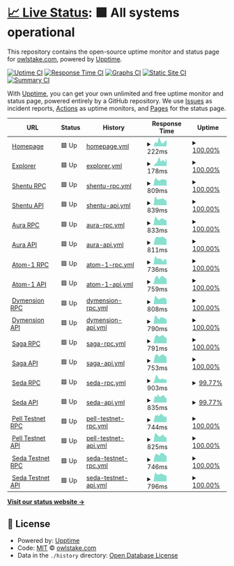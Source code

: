 # [📈 Live Status](https://status.owlstake.com): <!--live status--> **🟩 All systems operational**

This repository contains the open-source uptime monitor and status page for [owlstake.com](https://owlstake.com), powered by [Upptime](https://github.com/upptime/upptime).

[![Uptime CI](https://github.com/owlstake/uptime-status/workflows/Uptime%20CI/badge.svg)](https://github.com/owlstake/uptime-status/actions?query=workflow%3A%22Uptime+CI%22)
[![Response Time CI](https://github.com/owlstake/uptime-status/workflows/Response%20Time%20CI/badge.svg)](https://github.com/owlstake/uptime-status/actions?query=workflow%3A%22Response+Time+CI%22)
[![Graphs CI](https://github.com/owlstake/uptime-status/workflows/Graphs%20CI/badge.svg)](https://github.com/owlstake/uptime-status/actions?query=workflow%3A%22Graphs+CI%22)
[![Static Site CI](https://github.com/owlstake/uptime-status/workflows/Static%20Site%20CI/badge.svg)](https://github.com/owlstake/uptime-status/actions?query=workflow%3A%22Static+Site+CI%22)
[![Summary CI](https://github.com/owlstake/uptime-status/workflows/Summary%20CI/badge.svg)](https://github.com/owlstake/uptime-status/actions?query=workflow%3A%22Summary+CI%22)

With [Upptime](https://upptime.js.org), you can get your own unlimited and free uptime monitor and status page, powered entirely by a GitHub repository. We use [Issues](https://github.com/owlstake/uptime-status/issues) as incident reports, [Actions](https://github.com/owlstake/uptime-status/actions) as uptime monitors, and [Pages](https://status.owlstake.com) for the status page.

<!--start: status pages-->
<!-- This summary is generated by Upptime (https://github.com/upptime/upptime) -->
<!-- Do not edit this manually, your changes will be overwritten -->
<!-- prettier-ignore -->
| URL | Status | History | Response Time | Uptime |
| --- | ------ | ------- | ------------- | ------ |
| <img alt="" src="https://icons.duckduckgo.com/ip3/owlstake.com.ico" height="13"> [Homepage](https://owlstake.com) | 🟩 Up | [homepage.yml](https://github.com/owlstake/uptime-status/commits/HEAD/history/homepage.yml) | <details><summary><img alt="Response time graph" src="./graphs/homepage/response-time-week.png" height="20"> 222ms</summary><br><a href="https://status.owlstake.com/history/homepage"><img alt="Response time 199" src="https://img.shields.io/endpoint?url=https%3A%2F%2Fraw.githubusercontent.com%2Fowlstake%2Fuptime-status%2FHEAD%2Fapi%2Fhomepage%2Fresponse-time.json"></a><br><a href="https://status.owlstake.com/history/homepage"><img alt="24-hour response time 272" src="https://img.shields.io/endpoint?url=https%3A%2F%2Fraw.githubusercontent.com%2Fowlstake%2Fuptime-status%2FHEAD%2Fapi%2Fhomepage%2Fresponse-time-day.json"></a><br><a href="https://status.owlstake.com/history/homepage"><img alt="7-day response time 222" src="https://img.shields.io/endpoint?url=https%3A%2F%2Fraw.githubusercontent.com%2Fowlstake%2Fuptime-status%2FHEAD%2Fapi%2Fhomepage%2Fresponse-time-week.json"></a><br><a href="https://status.owlstake.com/history/homepage"><img alt="30-day response time 195" src="https://img.shields.io/endpoint?url=https%3A%2F%2Fraw.githubusercontent.com%2Fowlstake%2Fuptime-status%2FHEAD%2Fapi%2Fhomepage%2Fresponse-time-month.json"></a><br><a href="https://status.owlstake.com/history/homepage"><img alt="1-year response time 199" src="https://img.shields.io/endpoint?url=https%3A%2F%2Fraw.githubusercontent.com%2Fowlstake%2Fuptime-status%2FHEAD%2Fapi%2Fhomepage%2Fresponse-time-year.json"></a></details> | <details><summary><a href="https://status.owlstake.com/history/homepage">100.00%</a></summary><a href="https://status.owlstake.com/history/homepage"><img alt="All-time uptime 100.00%" src="https://img.shields.io/endpoint?url=https%3A%2F%2Fraw.githubusercontent.com%2Fowlstake%2Fuptime-status%2FHEAD%2Fapi%2Fhomepage%2Fuptime.json"></a><br><a href="https://status.owlstake.com/history/homepage"><img alt="24-hour uptime 100.00%" src="https://img.shields.io/endpoint?url=https%3A%2F%2Fraw.githubusercontent.com%2Fowlstake%2Fuptime-status%2FHEAD%2Fapi%2Fhomepage%2Fuptime-day.json"></a><br><a href="https://status.owlstake.com/history/homepage"><img alt="7-day uptime 100.00%" src="https://img.shields.io/endpoint?url=https%3A%2F%2Fraw.githubusercontent.com%2Fowlstake%2Fuptime-status%2FHEAD%2Fapi%2Fhomepage%2Fuptime-week.json"></a><br><a href="https://status.owlstake.com/history/homepage"><img alt="30-day uptime 99.95%" src="https://img.shields.io/endpoint?url=https%3A%2F%2Fraw.githubusercontent.com%2Fowlstake%2Fuptime-status%2FHEAD%2Fapi%2Fhomepage%2Fuptime-month.json"></a><br><a href="https://status.owlstake.com/history/homepage"><img alt="1-year uptime 100.00%" src="https://img.shields.io/endpoint?url=https%3A%2F%2Fraw.githubusercontent.com%2Fowlstake%2Fuptime-status%2FHEAD%2Fapi%2Fhomepage%2Fuptime-year.json"></a></details>
| <img alt="" src="https://icons.duckduckgo.com/ip3/explorer.owlstake.com.ico" height="13"> [Explorer](https://explorer.owlstake.com) | 🟩 Up | [explorer.yml](https://github.com/owlstake/uptime-status/commits/HEAD/history/explorer.yml) | <details><summary><img alt="Response time graph" src="./graphs/explorer/response-time-week.png" height="20"> 178ms</summary><br><a href="https://status.owlstake.com/history/explorer"><img alt="Response time 159" src="https://img.shields.io/endpoint?url=https%3A%2F%2Fraw.githubusercontent.com%2Fowlstake%2Fuptime-status%2FHEAD%2Fapi%2Fexplorer%2Fresponse-time.json"></a><br><a href="https://status.owlstake.com/history/explorer"><img alt="24-hour response time 249" src="https://img.shields.io/endpoint?url=https%3A%2F%2Fraw.githubusercontent.com%2Fowlstake%2Fuptime-status%2FHEAD%2Fapi%2Fexplorer%2Fresponse-time-day.json"></a><br><a href="https://status.owlstake.com/history/explorer"><img alt="7-day response time 178" src="https://img.shields.io/endpoint?url=https%3A%2F%2Fraw.githubusercontent.com%2Fowlstake%2Fuptime-status%2FHEAD%2Fapi%2Fexplorer%2Fresponse-time-week.json"></a><br><a href="https://status.owlstake.com/history/explorer"><img alt="30-day response time 142" src="https://img.shields.io/endpoint?url=https%3A%2F%2Fraw.githubusercontent.com%2Fowlstake%2Fuptime-status%2FHEAD%2Fapi%2Fexplorer%2Fresponse-time-month.json"></a><br><a href="https://status.owlstake.com/history/explorer"><img alt="1-year response time 161" src="https://img.shields.io/endpoint?url=https%3A%2F%2Fraw.githubusercontent.com%2Fowlstake%2Fuptime-status%2FHEAD%2Fapi%2Fexplorer%2Fresponse-time-year.json"></a></details> | <details><summary><a href="https://status.owlstake.com/history/explorer">100.00%</a></summary><a href="https://status.owlstake.com/history/explorer"><img alt="All-time uptime 99.99%" src="https://img.shields.io/endpoint?url=https%3A%2F%2Fraw.githubusercontent.com%2Fowlstake%2Fuptime-status%2FHEAD%2Fapi%2Fexplorer%2Fuptime.json"></a><br><a href="https://status.owlstake.com/history/explorer"><img alt="24-hour uptime 100.00%" src="https://img.shields.io/endpoint?url=https%3A%2F%2Fraw.githubusercontent.com%2Fowlstake%2Fuptime-status%2FHEAD%2Fapi%2Fexplorer%2Fuptime-day.json"></a><br><a href="https://status.owlstake.com/history/explorer"><img alt="7-day uptime 100.00%" src="https://img.shields.io/endpoint?url=https%3A%2F%2Fraw.githubusercontent.com%2Fowlstake%2Fuptime-status%2FHEAD%2Fapi%2Fexplorer%2Fuptime-week.json"></a><br><a href="https://status.owlstake.com/history/explorer"><img alt="30-day uptime 99.95%" src="https://img.shields.io/endpoint?url=https%3A%2F%2Fraw.githubusercontent.com%2Fowlstake%2Fuptime-status%2FHEAD%2Fapi%2Fexplorer%2Fuptime-month.json"></a><br><a href="https://status.owlstake.com/history/explorer"><img alt="1-year uptime 99.99%" src="https://img.shields.io/endpoint?url=https%3A%2F%2Fraw.githubusercontent.com%2Fowlstake%2Fuptime-status%2FHEAD%2Fapi%2Fexplorer%2Fuptime-year.json"></a></details>
| <img alt="" src="https://icons.duckduckgo.com/ip3/shentu-rpc.owlstake.com.ico" height="13"> [Shentu RPC](https://shentu-rpc.owlstake.com) | 🟩 Up | [shentu-rpc.yml](https://github.com/owlstake/uptime-status/commits/HEAD/history/shentu-rpc.yml) | <details><summary><img alt="Response time graph" src="./graphs/shentu-rpc/response-time-week.png" height="20"> 809ms</summary><br><a href="https://status.owlstake.com/history/shentu-rpc"><img alt="Response time 798" src="https://img.shields.io/endpoint?url=https%3A%2F%2Fraw.githubusercontent.com%2Fowlstake%2Fuptime-status%2FHEAD%2Fapi%2Fshentu-rpc%2Fresponse-time.json"></a><br><a href="https://status.owlstake.com/history/shentu-rpc"><img alt="24-hour response time 682" src="https://img.shields.io/endpoint?url=https%3A%2F%2Fraw.githubusercontent.com%2Fowlstake%2Fuptime-status%2FHEAD%2Fapi%2Fshentu-rpc%2Fresponse-time-day.json"></a><br><a href="https://status.owlstake.com/history/shentu-rpc"><img alt="7-day response time 809" src="https://img.shields.io/endpoint?url=https%3A%2F%2Fraw.githubusercontent.com%2Fowlstake%2Fuptime-status%2FHEAD%2Fapi%2Fshentu-rpc%2Fresponse-time-week.json"></a><br><a href="https://status.owlstake.com/history/shentu-rpc"><img alt="30-day response time 904" src="https://img.shields.io/endpoint?url=https%3A%2F%2Fraw.githubusercontent.com%2Fowlstake%2Fuptime-status%2FHEAD%2Fapi%2Fshentu-rpc%2Fresponse-time-month.json"></a><br><a href="https://status.owlstake.com/history/shentu-rpc"><img alt="1-year response time 798" src="https://img.shields.io/endpoint?url=https%3A%2F%2Fraw.githubusercontent.com%2Fowlstake%2Fuptime-status%2FHEAD%2Fapi%2Fshentu-rpc%2Fresponse-time-year.json"></a></details> | <details><summary><a href="https://status.owlstake.com/history/shentu-rpc">100.00%</a></summary><a href="https://status.owlstake.com/history/shentu-rpc"><img alt="All-time uptime 99.63%" src="https://img.shields.io/endpoint?url=https%3A%2F%2Fraw.githubusercontent.com%2Fowlstake%2Fuptime-status%2FHEAD%2Fapi%2Fshentu-rpc%2Fuptime.json"></a><br><a href="https://status.owlstake.com/history/shentu-rpc"><img alt="24-hour uptime 100.00%" src="https://img.shields.io/endpoint?url=https%3A%2F%2Fraw.githubusercontent.com%2Fowlstake%2Fuptime-status%2FHEAD%2Fapi%2Fshentu-rpc%2Fuptime-day.json"></a><br><a href="https://status.owlstake.com/history/shentu-rpc"><img alt="7-day uptime 100.00%" src="https://img.shields.io/endpoint?url=https%3A%2F%2Fraw.githubusercontent.com%2Fowlstake%2Fuptime-status%2FHEAD%2Fapi%2Fshentu-rpc%2Fuptime-week.json"></a><br><a href="https://status.owlstake.com/history/shentu-rpc"><img alt="30-day uptime 100.00%" src="https://img.shields.io/endpoint?url=https%3A%2F%2Fraw.githubusercontent.com%2Fowlstake%2Fuptime-status%2FHEAD%2Fapi%2Fshentu-rpc%2Fuptime-month.json"></a><br><a href="https://status.owlstake.com/history/shentu-rpc"><img alt="1-year uptime 99.63%" src="https://img.shields.io/endpoint?url=https%3A%2F%2Fraw.githubusercontent.com%2Fowlstake%2Fuptime-status%2FHEAD%2Fapi%2Fshentu-rpc%2Fuptime-year.json"></a></details>
| <img alt="" src="https://icons.duckduckgo.com/ip3/shentu-api.owlstake.com.ico" height="13"> [Shentu API](https://shentu-api.owlstake.com) | 🟩 Up | [shentu-api.yml](https://github.com/owlstake/uptime-status/commits/HEAD/history/shentu-api.yml) | <details><summary><img alt="Response time graph" src="./graphs/shentu-api/response-time-week.png" height="20"> 839ms</summary><br><a href="https://status.owlstake.com/history/shentu-api"><img alt="Response time 815" src="https://img.shields.io/endpoint?url=https%3A%2F%2Fraw.githubusercontent.com%2Fowlstake%2Fuptime-status%2FHEAD%2Fapi%2Fshentu-api%2Fresponse-time.json"></a><br><a href="https://status.owlstake.com/history/shentu-api"><img alt="24-hour response time 599" src="https://img.shields.io/endpoint?url=https%3A%2F%2Fraw.githubusercontent.com%2Fowlstake%2Fuptime-status%2FHEAD%2Fapi%2Fshentu-api%2Fresponse-time-day.json"></a><br><a href="https://status.owlstake.com/history/shentu-api"><img alt="7-day response time 839" src="https://img.shields.io/endpoint?url=https%3A%2F%2Fraw.githubusercontent.com%2Fowlstake%2Fuptime-status%2FHEAD%2Fapi%2Fshentu-api%2Fresponse-time-week.json"></a><br><a href="https://status.owlstake.com/history/shentu-api"><img alt="30-day response time 770" src="https://img.shields.io/endpoint?url=https%3A%2F%2Fraw.githubusercontent.com%2Fowlstake%2Fuptime-status%2FHEAD%2Fapi%2Fshentu-api%2Fresponse-time-month.json"></a><br><a href="https://status.owlstake.com/history/shentu-api"><img alt="1-year response time 815" src="https://img.shields.io/endpoint?url=https%3A%2F%2Fraw.githubusercontent.com%2Fowlstake%2Fuptime-status%2FHEAD%2Fapi%2Fshentu-api%2Fresponse-time-year.json"></a></details> | <details><summary><a href="https://status.owlstake.com/history/shentu-api">100.00%</a></summary><a href="https://status.owlstake.com/history/shentu-api"><img alt="All-time uptime 99.64%" src="https://img.shields.io/endpoint?url=https%3A%2F%2Fraw.githubusercontent.com%2Fowlstake%2Fuptime-status%2FHEAD%2Fapi%2Fshentu-api%2Fuptime.json"></a><br><a href="https://status.owlstake.com/history/shentu-api"><img alt="24-hour uptime 100.00%" src="https://img.shields.io/endpoint?url=https%3A%2F%2Fraw.githubusercontent.com%2Fowlstake%2Fuptime-status%2FHEAD%2Fapi%2Fshentu-api%2Fuptime-day.json"></a><br><a href="https://status.owlstake.com/history/shentu-api"><img alt="7-day uptime 100.00%" src="https://img.shields.io/endpoint?url=https%3A%2F%2Fraw.githubusercontent.com%2Fowlstake%2Fuptime-status%2FHEAD%2Fapi%2Fshentu-api%2Fuptime-week.json"></a><br><a href="https://status.owlstake.com/history/shentu-api"><img alt="30-day uptime 100.00%" src="https://img.shields.io/endpoint?url=https%3A%2F%2Fraw.githubusercontent.com%2Fowlstake%2Fuptime-status%2FHEAD%2Fapi%2Fshentu-api%2Fuptime-month.json"></a><br><a href="https://status.owlstake.com/history/shentu-api"><img alt="1-year uptime 99.64%" src="https://img.shields.io/endpoint?url=https%3A%2F%2Fraw.githubusercontent.com%2Fowlstake%2Fuptime-status%2FHEAD%2Fapi%2Fshentu-api%2Fuptime-year.json"></a></details>
| <img alt="" src="https://icons.duckduckgo.com/ip3/aura_6322-2-rpc.owlstake.com.ico" height="13"> [Aura RPC](https://aura_6322-2-rpc.owlstake.com) | 🟩 Up | [aura-rpc.yml](https://github.com/owlstake/uptime-status/commits/HEAD/history/aura-rpc.yml) | <details><summary><img alt="Response time graph" src="./graphs/aura-rpc/response-time-week.png" height="20"> 833ms</summary><br><a href="https://status.owlstake.com/history/aura-rpc"><img alt="Response time 842" src="https://img.shields.io/endpoint?url=https%3A%2F%2Fraw.githubusercontent.com%2Fowlstake%2Fuptime-status%2FHEAD%2Fapi%2Faura-rpc%2Fresponse-time.json"></a><br><a href="https://status.owlstake.com/history/aura-rpc"><img alt="24-hour response time 637" src="https://img.shields.io/endpoint?url=https%3A%2F%2Fraw.githubusercontent.com%2Fowlstake%2Fuptime-status%2FHEAD%2Fapi%2Faura-rpc%2Fresponse-time-day.json"></a><br><a href="https://status.owlstake.com/history/aura-rpc"><img alt="7-day response time 833" src="https://img.shields.io/endpoint?url=https%3A%2F%2Fraw.githubusercontent.com%2Fowlstake%2Fuptime-status%2FHEAD%2Fapi%2Faura-rpc%2Fresponse-time-week.json"></a><br><a href="https://status.owlstake.com/history/aura-rpc"><img alt="30-day response time 880" src="https://img.shields.io/endpoint?url=https%3A%2F%2Fraw.githubusercontent.com%2Fowlstake%2Fuptime-status%2FHEAD%2Fapi%2Faura-rpc%2Fresponse-time-month.json"></a><br><a href="https://status.owlstake.com/history/aura-rpc"><img alt="1-year response time 842" src="https://img.shields.io/endpoint?url=https%3A%2F%2Fraw.githubusercontent.com%2Fowlstake%2Fuptime-status%2FHEAD%2Fapi%2Faura-rpc%2Fresponse-time-year.json"></a></details> | <details><summary><a href="https://status.owlstake.com/history/aura-rpc">100.00%</a></summary><a href="https://status.owlstake.com/history/aura-rpc"><img alt="All-time uptime 99.93%" src="https://img.shields.io/endpoint?url=https%3A%2F%2Fraw.githubusercontent.com%2Fowlstake%2Fuptime-status%2FHEAD%2Fapi%2Faura-rpc%2Fuptime.json"></a><br><a href="https://status.owlstake.com/history/aura-rpc"><img alt="24-hour uptime 100.00%" src="https://img.shields.io/endpoint?url=https%3A%2F%2Fraw.githubusercontent.com%2Fowlstake%2Fuptime-status%2FHEAD%2Fapi%2Faura-rpc%2Fuptime-day.json"></a><br><a href="https://status.owlstake.com/history/aura-rpc"><img alt="7-day uptime 100.00%" src="https://img.shields.io/endpoint?url=https%3A%2F%2Fraw.githubusercontent.com%2Fowlstake%2Fuptime-status%2FHEAD%2Fapi%2Faura-rpc%2Fuptime-week.json"></a><br><a href="https://status.owlstake.com/history/aura-rpc"><img alt="30-day uptime 100.00%" src="https://img.shields.io/endpoint?url=https%3A%2F%2Fraw.githubusercontent.com%2Fowlstake%2Fuptime-status%2FHEAD%2Fapi%2Faura-rpc%2Fuptime-month.json"></a><br><a href="https://status.owlstake.com/history/aura-rpc"><img alt="1-year uptime 99.93%" src="https://img.shields.io/endpoint?url=https%3A%2F%2Fraw.githubusercontent.com%2Fowlstake%2Fuptime-status%2FHEAD%2Fapi%2Faura-rpc%2Fuptime-year.json"></a></details>
| <img alt="" src="https://icons.duckduckgo.com/ip3/aura_6322-2-api.owlstake.com.ico" height="13"> [Aura API](https://aura_6322-2-api.owlstake.com) | 🟩 Up | [aura-api.yml](https://github.com/owlstake/uptime-status/commits/HEAD/history/aura-api.yml) | <details><summary><img alt="Response time graph" src="./graphs/aura-api/response-time-week.png" height="20"> 811ms</summary><br><a href="https://status.owlstake.com/history/aura-api"><img alt="Response time 784" src="https://img.shields.io/endpoint?url=https%3A%2F%2Fraw.githubusercontent.com%2Fowlstake%2Fuptime-status%2FHEAD%2Fapi%2Faura-api%2Fresponse-time.json"></a><br><a href="https://status.owlstake.com/history/aura-api"><img alt="24-hour response time 614" src="https://img.shields.io/endpoint?url=https%3A%2F%2Fraw.githubusercontent.com%2Fowlstake%2Fuptime-status%2FHEAD%2Fapi%2Faura-api%2Fresponse-time-day.json"></a><br><a href="https://status.owlstake.com/history/aura-api"><img alt="7-day response time 811" src="https://img.shields.io/endpoint?url=https%3A%2F%2Fraw.githubusercontent.com%2Fowlstake%2Fuptime-status%2FHEAD%2Fapi%2Faura-api%2Fresponse-time-week.json"></a><br><a href="https://status.owlstake.com/history/aura-api"><img alt="30-day response time 772" src="https://img.shields.io/endpoint?url=https%3A%2F%2Fraw.githubusercontent.com%2Fowlstake%2Fuptime-status%2FHEAD%2Fapi%2Faura-api%2Fresponse-time-month.json"></a><br><a href="https://status.owlstake.com/history/aura-api"><img alt="1-year response time 784" src="https://img.shields.io/endpoint?url=https%3A%2F%2Fraw.githubusercontent.com%2Fowlstake%2Fuptime-status%2FHEAD%2Fapi%2Faura-api%2Fresponse-time-year.json"></a></details> | <details><summary><a href="https://status.owlstake.com/history/aura-api">100.00%</a></summary><a href="https://status.owlstake.com/history/aura-api"><img alt="All-time uptime 94.34%" src="https://img.shields.io/endpoint?url=https%3A%2F%2Fraw.githubusercontent.com%2Fowlstake%2Fuptime-status%2FHEAD%2Fapi%2Faura-api%2Fuptime.json"></a><br><a href="https://status.owlstake.com/history/aura-api"><img alt="24-hour uptime 100.00%" src="https://img.shields.io/endpoint?url=https%3A%2F%2Fraw.githubusercontent.com%2Fowlstake%2Fuptime-status%2FHEAD%2Fapi%2Faura-api%2Fuptime-day.json"></a><br><a href="https://status.owlstake.com/history/aura-api"><img alt="7-day uptime 100.00%" src="https://img.shields.io/endpoint?url=https%3A%2F%2Fraw.githubusercontent.com%2Fowlstake%2Fuptime-status%2FHEAD%2Fapi%2Faura-api%2Fuptime-week.json"></a><br><a href="https://status.owlstake.com/history/aura-api"><img alt="30-day uptime 100.00%" src="https://img.shields.io/endpoint?url=https%3A%2F%2Fraw.githubusercontent.com%2Fowlstake%2Fuptime-status%2FHEAD%2Fapi%2Faura-api%2Fuptime-month.json"></a><br><a href="https://status.owlstake.com/history/aura-api"><img alt="1-year uptime 94.34%" src="https://img.shields.io/endpoint?url=https%3A%2F%2Fraw.githubusercontent.com%2Fowlstake%2Fuptime-status%2FHEAD%2Fapi%2Faura-api%2Fuptime-year.json"></a></details>
| <img alt="" src="https://icons.duckduckgo.com/ip3/atomone-1-rpc.owlstake.com.ico" height="13"> [Atom-1 RPC](https://atomone-1-rpc.owlstake.com) | 🟩 Up | [atom-1-rpc.yml](https://github.com/owlstake/uptime-status/commits/HEAD/history/atom-1-rpc.yml) | <details><summary><img alt="Response time graph" src="./graphs/atom-1-rpc/response-time-week.png" height="20"> 736ms</summary><br><a href="https://status.owlstake.com/history/atom-1-rpc"><img alt="Response time 762" src="https://img.shields.io/endpoint?url=https%3A%2F%2Fraw.githubusercontent.com%2Fowlstake%2Fuptime-status%2FHEAD%2Fapi%2Fatom-1-rpc%2Fresponse-time.json"></a><br><a href="https://status.owlstake.com/history/atom-1-rpc"><img alt="24-hour response time 610" src="https://img.shields.io/endpoint?url=https%3A%2F%2Fraw.githubusercontent.com%2Fowlstake%2Fuptime-status%2FHEAD%2Fapi%2Fatom-1-rpc%2Fresponse-time-day.json"></a><br><a href="https://status.owlstake.com/history/atom-1-rpc"><img alt="7-day response time 736" src="https://img.shields.io/endpoint?url=https%3A%2F%2Fraw.githubusercontent.com%2Fowlstake%2Fuptime-status%2FHEAD%2Fapi%2Fatom-1-rpc%2Fresponse-time-week.json"></a><br><a href="https://status.owlstake.com/history/atom-1-rpc"><img alt="30-day response time 744" src="https://img.shields.io/endpoint?url=https%3A%2F%2Fraw.githubusercontent.com%2Fowlstake%2Fuptime-status%2FHEAD%2Fapi%2Fatom-1-rpc%2Fresponse-time-month.json"></a><br><a href="https://status.owlstake.com/history/atom-1-rpc"><img alt="1-year response time 762" src="https://img.shields.io/endpoint?url=https%3A%2F%2Fraw.githubusercontent.com%2Fowlstake%2Fuptime-status%2FHEAD%2Fapi%2Fatom-1-rpc%2Fresponse-time-year.json"></a></details> | <details><summary><a href="https://status.owlstake.com/history/atom-1-rpc">100.00%</a></summary><a href="https://status.owlstake.com/history/atom-1-rpc"><img alt="All-time uptime 99.82%" src="https://img.shields.io/endpoint?url=https%3A%2F%2Fraw.githubusercontent.com%2Fowlstake%2Fuptime-status%2FHEAD%2Fapi%2Fatom-1-rpc%2Fuptime.json"></a><br><a href="https://status.owlstake.com/history/atom-1-rpc"><img alt="24-hour uptime 100.00%" src="https://img.shields.io/endpoint?url=https%3A%2F%2Fraw.githubusercontent.com%2Fowlstake%2Fuptime-status%2FHEAD%2Fapi%2Fatom-1-rpc%2Fuptime-day.json"></a><br><a href="https://status.owlstake.com/history/atom-1-rpc"><img alt="7-day uptime 100.00%" src="https://img.shields.io/endpoint?url=https%3A%2F%2Fraw.githubusercontent.com%2Fowlstake%2Fuptime-status%2FHEAD%2Fapi%2Fatom-1-rpc%2Fuptime-week.json"></a><br><a href="https://status.owlstake.com/history/atom-1-rpc"><img alt="30-day uptime 100.00%" src="https://img.shields.io/endpoint?url=https%3A%2F%2Fraw.githubusercontent.com%2Fowlstake%2Fuptime-status%2FHEAD%2Fapi%2Fatom-1-rpc%2Fuptime-month.json"></a><br><a href="https://status.owlstake.com/history/atom-1-rpc"><img alt="1-year uptime 99.82%" src="https://img.shields.io/endpoint?url=https%3A%2F%2Fraw.githubusercontent.com%2Fowlstake%2Fuptime-status%2FHEAD%2Fapi%2Fatom-1-rpc%2Fuptime-year.json"></a></details>
| <img alt="" src="https://icons.duckduckgo.com/ip3/atomone-1-api.owlstake.com.ico" height="13"> [Atom-1 API](https://atomone-1-api.owlstake.com) | 🟩 Up | [atom-1-api.yml](https://github.com/owlstake/uptime-status/commits/HEAD/history/atom-1-api.yml) | <details><summary><img alt="Response time graph" src="./graphs/atom-1-api/response-time-week.png" height="20"> 759ms</summary><br><a href="https://status.owlstake.com/history/atom-1-api"><img alt="Response time 762" src="https://img.shields.io/endpoint?url=https%3A%2F%2Fraw.githubusercontent.com%2Fowlstake%2Fuptime-status%2FHEAD%2Fapi%2Fatom-1-api%2Fresponse-time.json"></a><br><a href="https://status.owlstake.com/history/atom-1-api"><img alt="24-hour response time 587" src="https://img.shields.io/endpoint?url=https%3A%2F%2Fraw.githubusercontent.com%2Fowlstake%2Fuptime-status%2FHEAD%2Fapi%2Fatom-1-api%2Fresponse-time-day.json"></a><br><a href="https://status.owlstake.com/history/atom-1-api"><img alt="7-day response time 759" src="https://img.shields.io/endpoint?url=https%3A%2F%2Fraw.githubusercontent.com%2Fowlstake%2Fuptime-status%2FHEAD%2Fapi%2Fatom-1-api%2Fresponse-time-week.json"></a><br><a href="https://status.owlstake.com/history/atom-1-api"><img alt="30-day response time 746" src="https://img.shields.io/endpoint?url=https%3A%2F%2Fraw.githubusercontent.com%2Fowlstake%2Fuptime-status%2FHEAD%2Fapi%2Fatom-1-api%2Fresponse-time-month.json"></a><br><a href="https://status.owlstake.com/history/atom-1-api"><img alt="1-year response time 762" src="https://img.shields.io/endpoint?url=https%3A%2F%2Fraw.githubusercontent.com%2Fowlstake%2Fuptime-status%2FHEAD%2Fapi%2Fatom-1-api%2Fresponse-time-year.json"></a></details> | <details><summary><a href="https://status.owlstake.com/history/atom-1-api">100.00%</a></summary><a href="https://status.owlstake.com/history/atom-1-api"><img alt="All-time uptime 99.82%" src="https://img.shields.io/endpoint?url=https%3A%2F%2Fraw.githubusercontent.com%2Fowlstake%2Fuptime-status%2FHEAD%2Fapi%2Fatom-1-api%2Fuptime.json"></a><br><a href="https://status.owlstake.com/history/atom-1-api"><img alt="24-hour uptime 100.00%" src="https://img.shields.io/endpoint?url=https%3A%2F%2Fraw.githubusercontent.com%2Fowlstake%2Fuptime-status%2FHEAD%2Fapi%2Fatom-1-api%2Fuptime-day.json"></a><br><a href="https://status.owlstake.com/history/atom-1-api"><img alt="7-day uptime 100.00%" src="https://img.shields.io/endpoint?url=https%3A%2F%2Fraw.githubusercontent.com%2Fowlstake%2Fuptime-status%2FHEAD%2Fapi%2Fatom-1-api%2Fuptime-week.json"></a><br><a href="https://status.owlstake.com/history/atom-1-api"><img alt="30-day uptime 100.00%" src="https://img.shields.io/endpoint?url=https%3A%2F%2Fraw.githubusercontent.com%2Fowlstake%2Fuptime-status%2FHEAD%2Fapi%2Fatom-1-api%2Fuptime-month.json"></a><br><a href="https://status.owlstake.com/history/atom-1-api"><img alt="1-year uptime 99.82%" src="https://img.shields.io/endpoint?url=https%3A%2F%2Fraw.githubusercontent.com%2Fowlstake%2Fuptime-status%2FHEAD%2Fapi%2Fatom-1-api%2Fuptime-year.json"></a></details>
| <img alt="" src="https://icons.duckduckgo.com/ip3/dymension_1100-1-rpc.owlstake.com.ico" height="13"> [Dymension RPC](https://dymension_1100-1-rpc.owlstake.com) | 🟩 Up | [dymension-rpc.yml](https://github.com/owlstake/uptime-status/commits/HEAD/history/dymension-rpc.yml) | <details><summary><img alt="Response time graph" src="./graphs/dymension-rpc/response-time-week.png" height="20"> 808ms</summary><br><a href="https://status.owlstake.com/history/dymension-rpc"><img alt="Response time 771" src="https://img.shields.io/endpoint?url=https%3A%2F%2Fraw.githubusercontent.com%2Fowlstake%2Fuptime-status%2FHEAD%2Fapi%2Fdymension-rpc%2Fresponse-time.json"></a><br><a href="https://status.owlstake.com/history/dymension-rpc"><img alt="24-hour response time 591" src="https://img.shields.io/endpoint?url=https%3A%2F%2Fraw.githubusercontent.com%2Fowlstake%2Fuptime-status%2FHEAD%2Fapi%2Fdymension-rpc%2Fresponse-time-day.json"></a><br><a href="https://status.owlstake.com/history/dymension-rpc"><img alt="7-day response time 808" src="https://img.shields.io/endpoint?url=https%3A%2F%2Fraw.githubusercontent.com%2Fowlstake%2Fuptime-status%2FHEAD%2Fapi%2Fdymension-rpc%2Fresponse-time-week.json"></a><br><a href="https://status.owlstake.com/history/dymension-rpc"><img alt="30-day response time 758" src="https://img.shields.io/endpoint?url=https%3A%2F%2Fraw.githubusercontent.com%2Fowlstake%2Fuptime-status%2FHEAD%2Fapi%2Fdymension-rpc%2Fresponse-time-month.json"></a><br><a href="https://status.owlstake.com/history/dymension-rpc"><img alt="1-year response time 771" src="https://img.shields.io/endpoint?url=https%3A%2F%2Fraw.githubusercontent.com%2Fowlstake%2Fuptime-status%2FHEAD%2Fapi%2Fdymension-rpc%2Fresponse-time-year.json"></a></details> | <details><summary><a href="https://status.owlstake.com/history/dymension-rpc">100.00%</a></summary><a href="https://status.owlstake.com/history/dymension-rpc"><img alt="All-time uptime 99.80%" src="https://img.shields.io/endpoint?url=https%3A%2F%2Fraw.githubusercontent.com%2Fowlstake%2Fuptime-status%2FHEAD%2Fapi%2Fdymension-rpc%2Fuptime.json"></a><br><a href="https://status.owlstake.com/history/dymension-rpc"><img alt="24-hour uptime 100.00%" src="https://img.shields.io/endpoint?url=https%3A%2F%2Fraw.githubusercontent.com%2Fowlstake%2Fuptime-status%2FHEAD%2Fapi%2Fdymension-rpc%2Fuptime-day.json"></a><br><a href="https://status.owlstake.com/history/dymension-rpc"><img alt="7-day uptime 100.00%" src="https://img.shields.io/endpoint?url=https%3A%2F%2Fraw.githubusercontent.com%2Fowlstake%2Fuptime-status%2FHEAD%2Fapi%2Fdymension-rpc%2Fuptime-week.json"></a><br><a href="https://status.owlstake.com/history/dymension-rpc"><img alt="30-day uptime 100.00%" src="https://img.shields.io/endpoint?url=https%3A%2F%2Fraw.githubusercontent.com%2Fowlstake%2Fuptime-status%2FHEAD%2Fapi%2Fdymension-rpc%2Fuptime-month.json"></a><br><a href="https://status.owlstake.com/history/dymension-rpc"><img alt="1-year uptime 99.80%" src="https://img.shields.io/endpoint?url=https%3A%2F%2Fraw.githubusercontent.com%2Fowlstake%2Fuptime-status%2FHEAD%2Fapi%2Fdymension-rpc%2Fuptime-year.json"></a></details>
| <img alt="" src="https://icons.duckduckgo.com/ip3/dymension_1100-1-api.owlstake.com.ico" height="13"> [Dymension API](https://dymension_1100-1-api.owlstake.com) | 🟩 Up | [dymension-api.yml](https://github.com/owlstake/uptime-status/commits/HEAD/history/dymension-api.yml) | <details><summary><img alt="Response time graph" src="./graphs/dymension-api/response-time-week.png" height="20"> 790ms</summary><br><a href="https://status.owlstake.com/history/dymension-api"><img alt="Response time 765" src="https://img.shields.io/endpoint?url=https%3A%2F%2Fraw.githubusercontent.com%2Fowlstake%2Fuptime-status%2FHEAD%2Fapi%2Fdymension-api%2Fresponse-time.json"></a><br><a href="https://status.owlstake.com/history/dymension-api"><img alt="24-hour response time 569" src="https://img.shields.io/endpoint?url=https%3A%2F%2Fraw.githubusercontent.com%2Fowlstake%2Fuptime-status%2FHEAD%2Fapi%2Fdymension-api%2Fresponse-time-day.json"></a><br><a href="https://status.owlstake.com/history/dymension-api"><img alt="7-day response time 790" src="https://img.shields.io/endpoint?url=https%3A%2F%2Fraw.githubusercontent.com%2Fowlstake%2Fuptime-status%2FHEAD%2Fapi%2Fdymension-api%2Fresponse-time-week.json"></a><br><a href="https://status.owlstake.com/history/dymension-api"><img alt="30-day response time 731" src="https://img.shields.io/endpoint?url=https%3A%2F%2Fraw.githubusercontent.com%2Fowlstake%2Fuptime-status%2FHEAD%2Fapi%2Fdymension-api%2Fresponse-time-month.json"></a><br><a href="https://status.owlstake.com/history/dymension-api"><img alt="1-year response time 765" src="https://img.shields.io/endpoint?url=https%3A%2F%2Fraw.githubusercontent.com%2Fowlstake%2Fuptime-status%2FHEAD%2Fapi%2Fdymension-api%2Fresponse-time-year.json"></a></details> | <details><summary><a href="https://status.owlstake.com/history/dymension-api">100.00%</a></summary><a href="https://status.owlstake.com/history/dymension-api"><img alt="All-time uptime 99.80%" src="https://img.shields.io/endpoint?url=https%3A%2F%2Fraw.githubusercontent.com%2Fowlstake%2Fuptime-status%2FHEAD%2Fapi%2Fdymension-api%2Fuptime.json"></a><br><a href="https://status.owlstake.com/history/dymension-api"><img alt="24-hour uptime 100.00%" src="https://img.shields.io/endpoint?url=https%3A%2F%2Fraw.githubusercontent.com%2Fowlstake%2Fuptime-status%2FHEAD%2Fapi%2Fdymension-api%2Fuptime-day.json"></a><br><a href="https://status.owlstake.com/history/dymension-api"><img alt="7-day uptime 100.00%" src="https://img.shields.io/endpoint?url=https%3A%2F%2Fraw.githubusercontent.com%2Fowlstake%2Fuptime-status%2FHEAD%2Fapi%2Fdymension-api%2Fuptime-week.json"></a><br><a href="https://status.owlstake.com/history/dymension-api"><img alt="30-day uptime 100.00%" src="https://img.shields.io/endpoint?url=https%3A%2F%2Fraw.githubusercontent.com%2Fowlstake%2Fuptime-status%2FHEAD%2Fapi%2Fdymension-api%2Fuptime-month.json"></a><br><a href="https://status.owlstake.com/history/dymension-api"><img alt="1-year uptime 99.80%" src="https://img.shields.io/endpoint?url=https%3A%2F%2Fraw.githubusercontent.com%2Fowlstake%2Fuptime-status%2FHEAD%2Fapi%2Fdymension-api%2Fuptime-year.json"></a></details>
| <img alt="" src="https://icons.duckduckgo.com/ip3/ssc-1-rpc.owlstake.com.ico" height="13"> [Saga RPC](https://ssc-1-rpc.owlstake.com) | 🟩 Up | [saga-rpc.yml](https://github.com/owlstake/uptime-status/commits/HEAD/history/saga-rpc.yml) | <details><summary><img alt="Response time graph" src="./graphs/saga-rpc/response-time-week.png" height="20"> 791ms</summary><br><a href="https://status.owlstake.com/history/saga-rpc"><img alt="Response time 721" src="https://img.shields.io/endpoint?url=https%3A%2F%2Fraw.githubusercontent.com%2Fowlstake%2Fuptime-status%2FHEAD%2Fapi%2Fsaga-rpc%2Fresponse-time.json"></a><br><a href="https://status.owlstake.com/history/saga-rpc"><img alt="24-hour response time 584" src="https://img.shields.io/endpoint?url=https%3A%2F%2Fraw.githubusercontent.com%2Fowlstake%2Fuptime-status%2FHEAD%2Fapi%2Fsaga-rpc%2Fresponse-time-day.json"></a><br><a href="https://status.owlstake.com/history/saga-rpc"><img alt="7-day response time 791" src="https://img.shields.io/endpoint?url=https%3A%2F%2Fraw.githubusercontent.com%2Fowlstake%2Fuptime-status%2FHEAD%2Fapi%2Fsaga-rpc%2Fresponse-time-week.json"></a><br><a href="https://status.owlstake.com/history/saga-rpc"><img alt="30-day response time 752" src="https://img.shields.io/endpoint?url=https%3A%2F%2Fraw.githubusercontent.com%2Fowlstake%2Fuptime-status%2FHEAD%2Fapi%2Fsaga-rpc%2Fresponse-time-month.json"></a><br><a href="https://status.owlstake.com/history/saga-rpc"><img alt="1-year response time 721" src="https://img.shields.io/endpoint?url=https%3A%2F%2Fraw.githubusercontent.com%2Fowlstake%2Fuptime-status%2FHEAD%2Fapi%2Fsaga-rpc%2Fresponse-time-year.json"></a></details> | <details><summary><a href="https://status.owlstake.com/history/saga-rpc">100.00%</a></summary><a href="https://status.owlstake.com/history/saga-rpc"><img alt="All-time uptime 99.96%" src="https://img.shields.io/endpoint?url=https%3A%2F%2Fraw.githubusercontent.com%2Fowlstake%2Fuptime-status%2FHEAD%2Fapi%2Fsaga-rpc%2Fuptime.json"></a><br><a href="https://status.owlstake.com/history/saga-rpc"><img alt="24-hour uptime 100.00%" src="https://img.shields.io/endpoint?url=https%3A%2F%2Fraw.githubusercontent.com%2Fowlstake%2Fuptime-status%2FHEAD%2Fapi%2Fsaga-rpc%2Fuptime-day.json"></a><br><a href="https://status.owlstake.com/history/saga-rpc"><img alt="7-day uptime 100.00%" src="https://img.shields.io/endpoint?url=https%3A%2F%2Fraw.githubusercontent.com%2Fowlstake%2Fuptime-status%2FHEAD%2Fapi%2Fsaga-rpc%2Fuptime-week.json"></a><br><a href="https://status.owlstake.com/history/saga-rpc"><img alt="30-day uptime 100.00%" src="https://img.shields.io/endpoint?url=https%3A%2F%2Fraw.githubusercontent.com%2Fowlstake%2Fuptime-status%2FHEAD%2Fapi%2Fsaga-rpc%2Fuptime-month.json"></a><br><a href="https://status.owlstake.com/history/saga-rpc"><img alt="1-year uptime 99.96%" src="https://img.shields.io/endpoint?url=https%3A%2F%2Fraw.githubusercontent.com%2Fowlstake%2Fuptime-status%2FHEAD%2Fapi%2Fsaga-rpc%2Fuptime-year.json"></a></details>
| <img alt="" src="https://icons.duckduckgo.com/ip3/ssc-1-api.owlstake.com.ico" height="13"> [Saga API](https://ssc-1-api.owlstake.com) | 🟩 Up | [saga-api.yml](https://github.com/owlstake/uptime-status/commits/HEAD/history/saga-api.yml) | <details><summary><img alt="Response time graph" src="./graphs/saga-api/response-time-week.png" height="20"> 753ms</summary><br><a href="https://status.owlstake.com/history/saga-api"><img alt="Response time 751" src="https://img.shields.io/endpoint?url=https%3A%2F%2Fraw.githubusercontent.com%2Fowlstake%2Fuptime-status%2FHEAD%2Fapi%2Fsaga-api%2Fresponse-time.json"></a><br><a href="https://status.owlstake.com/history/saga-api"><img alt="24-hour response time 563" src="https://img.shields.io/endpoint?url=https%3A%2F%2Fraw.githubusercontent.com%2Fowlstake%2Fuptime-status%2FHEAD%2Fapi%2Fsaga-api%2Fresponse-time-day.json"></a><br><a href="https://status.owlstake.com/history/saga-api"><img alt="7-day response time 753" src="https://img.shields.io/endpoint?url=https%3A%2F%2Fraw.githubusercontent.com%2Fowlstake%2Fuptime-status%2FHEAD%2Fapi%2Fsaga-api%2Fresponse-time-week.json"></a><br><a href="https://status.owlstake.com/history/saga-api"><img alt="30-day response time 717" src="https://img.shields.io/endpoint?url=https%3A%2F%2Fraw.githubusercontent.com%2Fowlstake%2Fuptime-status%2FHEAD%2Fapi%2Fsaga-api%2Fresponse-time-month.json"></a><br><a href="https://status.owlstake.com/history/saga-api"><img alt="1-year response time 751" src="https://img.shields.io/endpoint?url=https%3A%2F%2Fraw.githubusercontent.com%2Fowlstake%2Fuptime-status%2FHEAD%2Fapi%2Fsaga-api%2Fresponse-time-year.json"></a></details> | <details><summary><a href="https://status.owlstake.com/history/saga-api">100.00%</a></summary><a href="https://status.owlstake.com/history/saga-api"><img alt="All-time uptime 99.95%" src="https://img.shields.io/endpoint?url=https%3A%2F%2Fraw.githubusercontent.com%2Fowlstake%2Fuptime-status%2FHEAD%2Fapi%2Fsaga-api%2Fuptime.json"></a><br><a href="https://status.owlstake.com/history/saga-api"><img alt="24-hour uptime 100.00%" src="https://img.shields.io/endpoint?url=https%3A%2F%2Fraw.githubusercontent.com%2Fowlstake%2Fuptime-status%2FHEAD%2Fapi%2Fsaga-api%2Fuptime-day.json"></a><br><a href="https://status.owlstake.com/history/saga-api"><img alt="7-day uptime 100.00%" src="https://img.shields.io/endpoint?url=https%3A%2F%2Fraw.githubusercontent.com%2Fowlstake%2Fuptime-status%2FHEAD%2Fapi%2Fsaga-api%2Fuptime-week.json"></a><br><a href="https://status.owlstake.com/history/saga-api"><img alt="30-day uptime 99.96%" src="https://img.shields.io/endpoint?url=https%3A%2F%2Fraw.githubusercontent.com%2Fowlstake%2Fuptime-status%2FHEAD%2Fapi%2Fsaga-api%2Fuptime-month.json"></a><br><a href="https://status.owlstake.com/history/saga-api"><img alt="1-year uptime 99.95%" src="https://img.shields.io/endpoint?url=https%3A%2F%2Fraw.githubusercontent.com%2Fowlstake%2Fuptime-status%2FHEAD%2Fapi%2Fsaga-api%2Fuptime-year.json"></a></details>
| <img alt="" src="https://icons.duckduckgo.com/ip3/seda-1-rpc.owlstake.com.ico" height="13"> [Seda RPC](https://seda-1-rpc.owlstake.com) | 🟩 Up | [seda-rpc.yml](https://github.com/owlstake/uptime-status/commits/HEAD/history/seda-rpc.yml) | <details><summary><img alt="Response time graph" src="./graphs/seda-rpc/response-time-week.png" height="20"> 903ms</summary><br><a href="https://status.owlstake.com/history/seda-rpc"><img alt="Response time 730" src="https://img.shields.io/endpoint?url=https%3A%2F%2Fraw.githubusercontent.com%2Fowlstake%2Fuptime-status%2FHEAD%2Fapi%2Fseda-rpc%2Fresponse-time.json"></a><br><a href="https://status.owlstake.com/history/seda-rpc"><img alt="24-hour response time 650" src="https://img.shields.io/endpoint?url=https%3A%2F%2Fraw.githubusercontent.com%2Fowlstake%2Fuptime-status%2FHEAD%2Fapi%2Fseda-rpc%2Fresponse-time-day.json"></a><br><a href="https://status.owlstake.com/history/seda-rpc"><img alt="7-day response time 903" src="https://img.shields.io/endpoint?url=https%3A%2F%2Fraw.githubusercontent.com%2Fowlstake%2Fuptime-status%2FHEAD%2Fapi%2Fseda-rpc%2Fresponse-time-week.json"></a><br><a href="https://status.owlstake.com/history/seda-rpc"><img alt="30-day response time 778" src="https://img.shields.io/endpoint?url=https%3A%2F%2Fraw.githubusercontent.com%2Fowlstake%2Fuptime-status%2FHEAD%2Fapi%2Fseda-rpc%2Fresponse-time-month.json"></a><br><a href="https://status.owlstake.com/history/seda-rpc"><img alt="1-year response time 730" src="https://img.shields.io/endpoint?url=https%3A%2F%2Fraw.githubusercontent.com%2Fowlstake%2Fuptime-status%2FHEAD%2Fapi%2Fseda-rpc%2Fresponse-time-year.json"></a></details> | <details><summary><a href="https://status.owlstake.com/history/seda-rpc">99.77%</a></summary><a href="https://status.owlstake.com/history/seda-rpc"><img alt="All-time uptime 99.87%" src="https://img.shields.io/endpoint?url=https%3A%2F%2Fraw.githubusercontent.com%2Fowlstake%2Fuptime-status%2FHEAD%2Fapi%2Fseda-rpc%2Fuptime.json"></a><br><a href="https://status.owlstake.com/history/seda-rpc"><img alt="24-hour uptime 100.00%" src="https://img.shields.io/endpoint?url=https%3A%2F%2Fraw.githubusercontent.com%2Fowlstake%2Fuptime-status%2FHEAD%2Fapi%2Fseda-rpc%2Fuptime-day.json"></a><br><a href="https://status.owlstake.com/history/seda-rpc"><img alt="7-day uptime 99.77%" src="https://img.shields.io/endpoint?url=https%3A%2F%2Fraw.githubusercontent.com%2Fowlstake%2Fuptime-status%2FHEAD%2Fapi%2Fseda-rpc%2Fuptime-week.json"></a><br><a href="https://status.owlstake.com/history/seda-rpc"><img alt="30-day uptime 99.95%" src="https://img.shields.io/endpoint?url=https%3A%2F%2Fraw.githubusercontent.com%2Fowlstake%2Fuptime-status%2FHEAD%2Fapi%2Fseda-rpc%2Fuptime-month.json"></a><br><a href="https://status.owlstake.com/history/seda-rpc"><img alt="1-year uptime 99.87%" src="https://img.shields.io/endpoint?url=https%3A%2F%2Fraw.githubusercontent.com%2Fowlstake%2Fuptime-status%2FHEAD%2Fapi%2Fseda-rpc%2Fuptime-year.json"></a></details>
| <img alt="" src="https://icons.duckduckgo.com/ip3/seda-1-api.owlstake.com.ico" height="13"> [Seda API](https://seda-1-api.owlstake.com) | 🟩 Up | [seda-api.yml](https://github.com/owlstake/uptime-status/commits/HEAD/history/seda-api.yml) | <details><summary><img alt="Response time graph" src="./graphs/seda-api/response-time-week.png" height="20"> 835ms</summary><br><a href="https://status.owlstake.com/history/seda-api"><img alt="Response time 734" src="https://img.shields.io/endpoint?url=https%3A%2F%2Fraw.githubusercontent.com%2Fowlstake%2Fuptime-status%2FHEAD%2Fapi%2Fseda-api%2Fresponse-time.json"></a><br><a href="https://status.owlstake.com/history/seda-api"><img alt="24-hour response time 583" src="https://img.shields.io/endpoint?url=https%3A%2F%2Fraw.githubusercontent.com%2Fowlstake%2Fuptime-status%2FHEAD%2Fapi%2Fseda-api%2Fresponse-time-day.json"></a><br><a href="https://status.owlstake.com/history/seda-api"><img alt="7-day response time 835" src="https://img.shields.io/endpoint?url=https%3A%2F%2Fraw.githubusercontent.com%2Fowlstake%2Fuptime-status%2FHEAD%2Fapi%2Fseda-api%2Fresponse-time-week.json"></a><br><a href="https://status.owlstake.com/history/seda-api"><img alt="30-day response time 760" src="https://img.shields.io/endpoint?url=https%3A%2F%2Fraw.githubusercontent.com%2Fowlstake%2Fuptime-status%2FHEAD%2Fapi%2Fseda-api%2Fresponse-time-month.json"></a><br><a href="https://status.owlstake.com/history/seda-api"><img alt="1-year response time 734" src="https://img.shields.io/endpoint?url=https%3A%2F%2Fraw.githubusercontent.com%2Fowlstake%2Fuptime-status%2FHEAD%2Fapi%2Fseda-api%2Fresponse-time-year.json"></a></details> | <details><summary><a href="https://status.owlstake.com/history/seda-api">99.77%</a></summary><a href="https://status.owlstake.com/history/seda-api"><img alt="All-time uptime 99.87%" src="https://img.shields.io/endpoint?url=https%3A%2F%2Fraw.githubusercontent.com%2Fowlstake%2Fuptime-status%2FHEAD%2Fapi%2Fseda-api%2Fuptime.json"></a><br><a href="https://status.owlstake.com/history/seda-api"><img alt="24-hour uptime 100.00%" src="https://img.shields.io/endpoint?url=https%3A%2F%2Fraw.githubusercontent.com%2Fowlstake%2Fuptime-status%2FHEAD%2Fapi%2Fseda-api%2Fuptime-day.json"></a><br><a href="https://status.owlstake.com/history/seda-api"><img alt="7-day uptime 99.77%" src="https://img.shields.io/endpoint?url=https%3A%2F%2Fraw.githubusercontent.com%2Fowlstake%2Fuptime-status%2FHEAD%2Fapi%2Fseda-api%2Fuptime-week.json"></a><br><a href="https://status.owlstake.com/history/seda-api"><img alt="30-day uptime 99.95%" src="https://img.shields.io/endpoint?url=https%3A%2F%2Fraw.githubusercontent.com%2Fowlstake%2Fuptime-status%2FHEAD%2Fapi%2Fseda-api%2Fuptime-month.json"></a><br><a href="https://status.owlstake.com/history/seda-api"><img alt="1-year uptime 99.87%" src="https://img.shields.io/endpoint?url=https%3A%2F%2Fraw.githubusercontent.com%2Fowlstake%2Fuptime-status%2FHEAD%2Fapi%2Fseda-api%2Fuptime-year.json"></a></details>
| <img alt="" src="https://icons.duckduckgo.com/ip3/ignite_186-1-rpc.owlstake.com.ico" height="13"> [Pell Testnet RPC](https://ignite_186-1-rpc.owlstake.com) | 🟩 Up | [pell-testnet-rpc.yml](https://github.com/owlstake/uptime-status/commits/HEAD/history/pell-testnet-rpc.yml) | <details><summary><img alt="Response time graph" src="./graphs/pell-testnet-rpc/response-time-week.png" height="20"> 744ms</summary><br><a href="https://status.owlstake.com/history/pell-testnet-rpc"><img alt="Response time 746" src="https://img.shields.io/endpoint?url=https%3A%2F%2Fraw.githubusercontent.com%2Fowlstake%2Fuptime-status%2FHEAD%2Fapi%2Fpell-testnet-rpc%2Fresponse-time.json"></a><br><a href="https://status.owlstake.com/history/pell-testnet-rpc"><img alt="24-hour response time 653" src="https://img.shields.io/endpoint?url=https%3A%2F%2Fraw.githubusercontent.com%2Fowlstake%2Fuptime-status%2FHEAD%2Fapi%2Fpell-testnet-rpc%2Fresponse-time-day.json"></a><br><a href="https://status.owlstake.com/history/pell-testnet-rpc"><img alt="7-day response time 744" src="https://img.shields.io/endpoint?url=https%3A%2F%2Fraw.githubusercontent.com%2Fowlstake%2Fuptime-status%2FHEAD%2Fapi%2Fpell-testnet-rpc%2Fresponse-time-week.json"></a><br><a href="https://status.owlstake.com/history/pell-testnet-rpc"><img alt="30-day response time 729" src="https://img.shields.io/endpoint?url=https%3A%2F%2Fraw.githubusercontent.com%2Fowlstake%2Fuptime-status%2FHEAD%2Fapi%2Fpell-testnet-rpc%2Fresponse-time-month.json"></a><br><a href="https://status.owlstake.com/history/pell-testnet-rpc"><img alt="1-year response time 746" src="https://img.shields.io/endpoint?url=https%3A%2F%2Fraw.githubusercontent.com%2Fowlstake%2Fuptime-status%2FHEAD%2Fapi%2Fpell-testnet-rpc%2Fresponse-time-year.json"></a></details> | <details><summary><a href="https://status.owlstake.com/history/pell-testnet-rpc">100.00%</a></summary><a href="https://status.owlstake.com/history/pell-testnet-rpc"><img alt="All-time uptime 99.94%" src="https://img.shields.io/endpoint?url=https%3A%2F%2Fraw.githubusercontent.com%2Fowlstake%2Fuptime-status%2FHEAD%2Fapi%2Fpell-testnet-rpc%2Fuptime.json"></a><br><a href="https://status.owlstake.com/history/pell-testnet-rpc"><img alt="24-hour uptime 100.00%" src="https://img.shields.io/endpoint?url=https%3A%2F%2Fraw.githubusercontent.com%2Fowlstake%2Fuptime-status%2FHEAD%2Fapi%2Fpell-testnet-rpc%2Fuptime-day.json"></a><br><a href="https://status.owlstake.com/history/pell-testnet-rpc"><img alt="7-day uptime 100.00%" src="https://img.shields.io/endpoint?url=https%3A%2F%2Fraw.githubusercontent.com%2Fowlstake%2Fuptime-status%2FHEAD%2Fapi%2Fpell-testnet-rpc%2Fuptime-week.json"></a><br><a href="https://status.owlstake.com/history/pell-testnet-rpc"><img alt="30-day uptime 100.00%" src="https://img.shields.io/endpoint?url=https%3A%2F%2Fraw.githubusercontent.com%2Fowlstake%2Fuptime-status%2FHEAD%2Fapi%2Fpell-testnet-rpc%2Fuptime-month.json"></a><br><a href="https://status.owlstake.com/history/pell-testnet-rpc"><img alt="1-year uptime 99.94%" src="https://img.shields.io/endpoint?url=https%3A%2F%2Fraw.githubusercontent.com%2Fowlstake%2Fuptime-status%2FHEAD%2Fapi%2Fpell-testnet-rpc%2Fuptime-year.json"></a></details>
| <img alt="" src="https://icons.duckduckgo.com/ip3/ignite_186-1-api.owlstake.com.ico" height="13"> [Pell Testnet API](https://ignite_186-1-api.owlstake.com) | 🟩 Up | [pell-testnet-api.yml](https://github.com/owlstake/uptime-status/commits/HEAD/history/pell-testnet-api.yml) | <details><summary><img alt="Response time graph" src="./graphs/pell-testnet-api/response-time-week.png" height="20"> 825ms</summary><br><a href="https://status.owlstake.com/history/pell-testnet-api"><img alt="Response time 726" src="https://img.shields.io/endpoint?url=https%3A%2F%2Fraw.githubusercontent.com%2Fowlstake%2Fuptime-status%2FHEAD%2Fapi%2Fpell-testnet-api%2Fresponse-time.json"></a><br><a href="https://status.owlstake.com/history/pell-testnet-api"><img alt="24-hour response time 566" src="https://img.shields.io/endpoint?url=https%3A%2F%2Fraw.githubusercontent.com%2Fowlstake%2Fuptime-status%2FHEAD%2Fapi%2Fpell-testnet-api%2Fresponse-time-day.json"></a><br><a href="https://status.owlstake.com/history/pell-testnet-api"><img alt="7-day response time 825" src="https://img.shields.io/endpoint?url=https%3A%2F%2Fraw.githubusercontent.com%2Fowlstake%2Fuptime-status%2FHEAD%2Fapi%2Fpell-testnet-api%2Fresponse-time-week.json"></a><br><a href="https://status.owlstake.com/history/pell-testnet-api"><img alt="30-day response time 770" src="https://img.shields.io/endpoint?url=https%3A%2F%2Fraw.githubusercontent.com%2Fowlstake%2Fuptime-status%2FHEAD%2Fapi%2Fpell-testnet-api%2Fresponse-time-month.json"></a><br><a href="https://status.owlstake.com/history/pell-testnet-api"><img alt="1-year response time 726" src="https://img.shields.io/endpoint?url=https%3A%2F%2Fraw.githubusercontent.com%2Fowlstake%2Fuptime-status%2FHEAD%2Fapi%2Fpell-testnet-api%2Fresponse-time-year.json"></a></details> | <details><summary><a href="https://status.owlstake.com/history/pell-testnet-api">100.00%</a></summary><a href="https://status.owlstake.com/history/pell-testnet-api"><img alt="All-time uptime 99.94%" src="https://img.shields.io/endpoint?url=https%3A%2F%2Fraw.githubusercontent.com%2Fowlstake%2Fuptime-status%2FHEAD%2Fapi%2Fpell-testnet-api%2Fuptime.json"></a><br><a href="https://status.owlstake.com/history/pell-testnet-api"><img alt="24-hour uptime 100.00%" src="https://img.shields.io/endpoint?url=https%3A%2F%2Fraw.githubusercontent.com%2Fowlstake%2Fuptime-status%2FHEAD%2Fapi%2Fpell-testnet-api%2Fuptime-day.json"></a><br><a href="https://status.owlstake.com/history/pell-testnet-api"><img alt="7-day uptime 100.00%" src="https://img.shields.io/endpoint?url=https%3A%2F%2Fraw.githubusercontent.com%2Fowlstake%2Fuptime-status%2FHEAD%2Fapi%2Fpell-testnet-api%2Fuptime-week.json"></a><br><a href="https://status.owlstake.com/history/pell-testnet-api"><img alt="30-day uptime 100.00%" src="https://img.shields.io/endpoint?url=https%3A%2F%2Fraw.githubusercontent.com%2Fowlstake%2Fuptime-status%2FHEAD%2Fapi%2Fpell-testnet-api%2Fuptime-month.json"></a><br><a href="https://status.owlstake.com/history/pell-testnet-api"><img alt="1-year uptime 99.94%" src="https://img.shields.io/endpoint?url=https%3A%2F%2Fraw.githubusercontent.com%2Fowlstake%2Fuptime-status%2FHEAD%2Fapi%2Fpell-testnet-api%2Fuptime-year.json"></a></details>
| <img alt="" src="https://icons.duckduckgo.com/ip3/seda-1-testnet-rpc.owlstake.com.ico" height="13"> [Seda Testnet RPC](https://seda-1-testnet-rpc.owlstake.com) | 🟩 Up | [seda-testnet-rpc.yml](https://github.com/owlstake/uptime-status/commits/HEAD/history/seda-testnet-rpc.yml) | <details><summary><img alt="Response time graph" src="./graphs/seda-testnet-rpc/response-time-week.png" height="20"> 746ms</summary><br><a href="https://status.owlstake.com/history/seda-testnet-rpc"><img alt="Response time 714" src="https://img.shields.io/endpoint?url=https%3A%2F%2Fraw.githubusercontent.com%2Fowlstake%2Fuptime-status%2FHEAD%2Fapi%2Fseda-testnet-rpc%2Fresponse-time.json"></a><br><a href="https://status.owlstake.com/history/seda-testnet-rpc"><img alt="24-hour response time 583" src="https://img.shields.io/endpoint?url=https%3A%2F%2Fraw.githubusercontent.com%2Fowlstake%2Fuptime-status%2FHEAD%2Fapi%2Fseda-testnet-rpc%2Fresponse-time-day.json"></a><br><a href="https://status.owlstake.com/history/seda-testnet-rpc"><img alt="7-day response time 746" src="https://img.shields.io/endpoint?url=https%3A%2F%2Fraw.githubusercontent.com%2Fowlstake%2Fuptime-status%2FHEAD%2Fapi%2Fseda-testnet-rpc%2Fresponse-time-week.json"></a><br><a href="https://status.owlstake.com/history/seda-testnet-rpc"><img alt="30-day response time 714" src="https://img.shields.io/endpoint?url=https%3A%2F%2Fraw.githubusercontent.com%2Fowlstake%2Fuptime-status%2FHEAD%2Fapi%2Fseda-testnet-rpc%2Fresponse-time-month.json"></a><br><a href="https://status.owlstake.com/history/seda-testnet-rpc"><img alt="1-year response time 714" src="https://img.shields.io/endpoint?url=https%3A%2F%2Fraw.githubusercontent.com%2Fowlstake%2Fuptime-status%2FHEAD%2Fapi%2Fseda-testnet-rpc%2Fresponse-time-year.json"></a></details> | <details><summary><a href="https://status.owlstake.com/history/seda-testnet-rpc">100.00%</a></summary><a href="https://status.owlstake.com/history/seda-testnet-rpc"><img alt="All-time uptime 99.93%" src="https://img.shields.io/endpoint?url=https%3A%2F%2Fraw.githubusercontent.com%2Fowlstake%2Fuptime-status%2FHEAD%2Fapi%2Fseda-testnet-rpc%2Fuptime.json"></a><br><a href="https://status.owlstake.com/history/seda-testnet-rpc"><img alt="24-hour uptime 100.00%" src="https://img.shields.io/endpoint?url=https%3A%2F%2Fraw.githubusercontent.com%2Fowlstake%2Fuptime-status%2FHEAD%2Fapi%2Fseda-testnet-rpc%2Fuptime-day.json"></a><br><a href="https://status.owlstake.com/history/seda-testnet-rpc"><img alt="7-day uptime 100.00%" src="https://img.shields.io/endpoint?url=https%3A%2F%2Fraw.githubusercontent.com%2Fowlstake%2Fuptime-status%2FHEAD%2Fapi%2Fseda-testnet-rpc%2Fuptime-week.json"></a><br><a href="https://status.owlstake.com/history/seda-testnet-rpc"><img alt="30-day uptime 100.00%" src="https://img.shields.io/endpoint?url=https%3A%2F%2Fraw.githubusercontent.com%2Fowlstake%2Fuptime-status%2FHEAD%2Fapi%2Fseda-testnet-rpc%2Fuptime-month.json"></a><br><a href="https://status.owlstake.com/history/seda-testnet-rpc"><img alt="1-year uptime 99.93%" src="https://img.shields.io/endpoint?url=https%3A%2F%2Fraw.githubusercontent.com%2Fowlstake%2Fuptime-status%2FHEAD%2Fapi%2Fseda-testnet-rpc%2Fuptime-year.json"></a></details>
| <img alt="" src="https://icons.duckduckgo.com/ip3/seda-1-testnet-api.owlstake.com.ico" height="13"> [Seda Testnet API](https://seda-1-testnet-api.owlstake.com) | 🟩 Up | [seda-testnet-api.yml](https://github.com/owlstake/uptime-status/commits/HEAD/history/seda-testnet-api.yml) | <details><summary><img alt="Response time graph" src="./graphs/seda-testnet-api/response-time-week.png" height="20"> 796ms</summary><br><a href="https://status.owlstake.com/history/seda-testnet-api"><img alt="Response time 713" src="https://img.shields.io/endpoint?url=https%3A%2F%2Fraw.githubusercontent.com%2Fowlstake%2Fuptime-status%2FHEAD%2Fapi%2Fseda-testnet-api%2Fresponse-time.json"></a><br><a href="https://status.owlstake.com/history/seda-testnet-api"><img alt="24-hour response time 617" src="https://img.shields.io/endpoint?url=https%3A%2F%2Fraw.githubusercontent.com%2Fowlstake%2Fuptime-status%2FHEAD%2Fapi%2Fseda-testnet-api%2Fresponse-time-day.json"></a><br><a href="https://status.owlstake.com/history/seda-testnet-api"><img alt="7-day response time 796" src="https://img.shields.io/endpoint?url=https%3A%2F%2Fraw.githubusercontent.com%2Fowlstake%2Fuptime-status%2FHEAD%2Fapi%2Fseda-testnet-api%2Fresponse-time-week.json"></a><br><a href="https://status.owlstake.com/history/seda-testnet-api"><img alt="30-day response time 735" src="https://img.shields.io/endpoint?url=https%3A%2F%2Fraw.githubusercontent.com%2Fowlstake%2Fuptime-status%2FHEAD%2Fapi%2Fseda-testnet-api%2Fresponse-time-month.json"></a><br><a href="https://status.owlstake.com/history/seda-testnet-api"><img alt="1-year response time 713" src="https://img.shields.io/endpoint?url=https%3A%2F%2Fraw.githubusercontent.com%2Fowlstake%2Fuptime-status%2FHEAD%2Fapi%2Fseda-testnet-api%2Fresponse-time-year.json"></a></details> | <details><summary><a href="https://status.owlstake.com/history/seda-testnet-api">100.00%</a></summary><a href="https://status.owlstake.com/history/seda-testnet-api"><img alt="All-time uptime 99.93%" src="https://img.shields.io/endpoint?url=https%3A%2F%2Fraw.githubusercontent.com%2Fowlstake%2Fuptime-status%2FHEAD%2Fapi%2Fseda-testnet-api%2Fuptime.json"></a><br><a href="https://status.owlstake.com/history/seda-testnet-api"><img alt="24-hour uptime 100.00%" src="https://img.shields.io/endpoint?url=https%3A%2F%2Fraw.githubusercontent.com%2Fowlstake%2Fuptime-status%2FHEAD%2Fapi%2Fseda-testnet-api%2Fuptime-day.json"></a><br><a href="https://status.owlstake.com/history/seda-testnet-api"><img alt="7-day uptime 100.00%" src="https://img.shields.io/endpoint?url=https%3A%2F%2Fraw.githubusercontent.com%2Fowlstake%2Fuptime-status%2FHEAD%2Fapi%2Fseda-testnet-api%2Fuptime-week.json"></a><br><a href="https://status.owlstake.com/history/seda-testnet-api"><img alt="30-day uptime 100.00%" src="https://img.shields.io/endpoint?url=https%3A%2F%2Fraw.githubusercontent.com%2Fowlstake%2Fuptime-status%2FHEAD%2Fapi%2Fseda-testnet-api%2Fuptime-month.json"></a><br><a href="https://status.owlstake.com/history/seda-testnet-api"><img alt="1-year uptime 99.93%" src="https://img.shields.io/endpoint?url=https%3A%2F%2Fraw.githubusercontent.com%2Fowlstake%2Fuptime-status%2FHEAD%2Fapi%2Fseda-testnet-api%2Fuptime-year.json"></a></details>

<!--end: status pages-->

[**Visit our status website →**](https://status.owlstake.com)

## 📄 License

- Powered by: [Upptime](https://github.com/upptime/upptime)
- Code: [MIT](./LICENSE) © [owlstake.com](https://owlstake.com)
- Data in the `./history` directory: [Open Database License](https://opendatacommons.org/licenses/odbl/1-0/)
